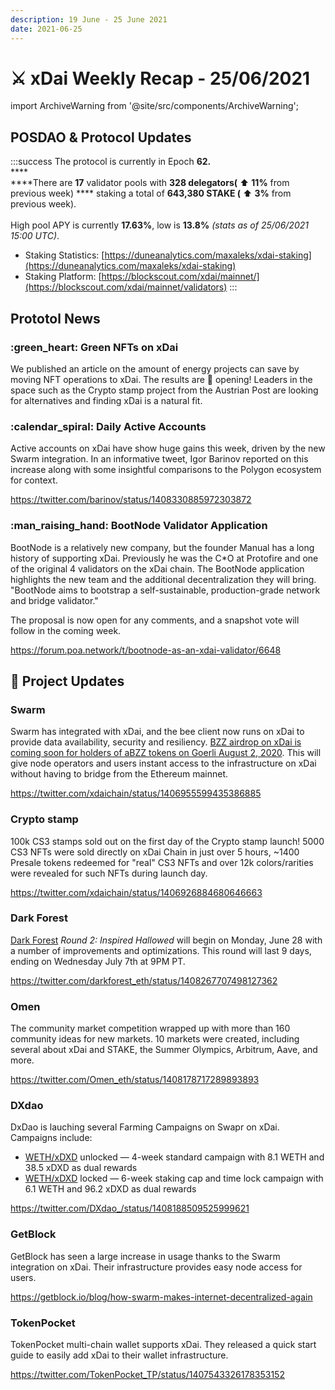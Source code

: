 ```yaml
---
description: 19 June - 25 June 2021
date: 2021-06-25
---
```


# ⚔️ xDai Weekly Recap - 25/06/2021

import ArchiveWarning from '@site/src/components/ArchiveWarning';

<ArchiveWarning />

## POSDAO & Protocol Updates

:::success
The protocol is currently in Epoch **62.**\
****\
****There are **17** validator pools with **328 delegators(** ⬆️ **11%** from previous week) **** staking a total of **643,380 STAKE (** ⬆️ **3%** from previous week).\
\
High pool APY is currently **17.63%**, low is **13.8%** _(stats as of 25/06/2021 15:00 UTC)_.

* Staking Statistics: [https://duneanalytics.com/maxaleks/xdai-staking](https://duneanalytics.com/maxaleks/xdai-staking)
* Staking Platform: [https://blockscout.com/xdai/mainnet/](https://blockscout.com/xdai/mainnet/validators)
:::

## Prototol News

### :green\_heart: Green NFTs on xDai

We published an article on the amount of energy projects can save by moving NFT operations to xDai. The results are :eyes: opening! Leaders in the space such as the Crypto stamp project from the Austrian Post are looking for alternatives and finding xDai is a natural fit.

### :calendar\_spiral: Daily Active Accounts

Active accounts on xDai have show huge gains this week, driven by the new Swarm integration. In an informative tweet, Igor Barinov reported on this increase along with some insightful comparisons to the Polygon ecosystem for context.

https://twitter.com/barinov/status/1408330885972303872

### :man\_raising\_hand: BootNode Validator Application

BootNode is a relatively new company, but the founder Manual has a long history of supporting xDai. Previously he was the C\*O at Protofire and one of the original 4 validators on the xDai chain. The BootNode application highlights the new team and the additional decentralization they will bring. "BootNode aims to bootstrap a self-sustainable, production-grade network and bridge validator." 

The proposal is now open for any comments, and a snapshot vote will follow in the coming week.

https://forum.poa.network/t/bootnode-as-an-xdai-validator/6648

## :butterfly: Project Updates

### Swarm

Swarm has integrated with xDai, and the bee client now runs on xDai to provide data availability, security and resiliency. [BZZ airdrop on xDai is coming soon for holders of aBZZ tokens on Goerli ](https://medium.com/ethereum-swarm/swarm-airdrop-is-finishing-on-21-june-2021-important-notice-to-all-participants-6a58f29017a2)[August 2, 2020](https://medium.com/ethereum-swarm/swarm-airdrop-is-finishing-on-21-june-2021-important-notice-to-all-participants-6a58f29017a2). This will give node operators and users instant access to the infrastructure on xDai without having to bridge from the Ethereum mainnet.

https://twitter.com/xdaichain/status/1406955599435386885

### Crypto stamp

100k CS3 stamps sold out on the first day of the Crypto stamp launch! 5000 CS3 NFTs were sold directly on xDai Chain in just over 5 hours, \~1400 Presale tokens redeemed for "real" CS3 NFTs and over 12k colors/rarities were revealed for such NFTs during launch day.

https://twitter.com/xdaichain/status/1406926884680646663

### Dark Forest

[ Dark Forest](https://zkga.me/) _Round 2: Inspired Hallowed_ will begin on Monday, June 28 with a number of improvements and optimizations. This round will last 9 days, ending on Wednesday July 7th at 9PM PT.

https://twitter.com/darkforest_eth/status/1408267707498127362

### Omen

The community market competition wrapped up with more than 160 community ideas for new markets. 10 markets were created, including several about xDai and STAKE, the Summer Olympics, Arbitrum, Aave, and more.

https://twitter.com/Omen_eth/status/1408178717289893893

### DXdao

DxDao is lauching several Farming Campaigns on Swapr on xDai. Campaigns include:

* [WETH/xDXD](https://swapr.eth.link/#/pools/0x6A023CCd1ff6F2045C3309768eAd9E68F978f6e1/0xb90D6bec20993Be5d72A5ab353343f7a0281f158/0x060B50b5686f09ed87a1E42EEBBd14D289530459) unlocked — 4-week standard campaign with 8.1 WETH and 38.5 xDXD as dual rewards
* [WETH/xDXD](https://swapr.eth.link/#/pools/0x6A023CCd1ff6F2045C3309768eAd9E68F978f6e1/0xb90D6bec20993Be5d72A5ab353343f7a0281f158/0xc0ef25b17AC4012C2961f6C5E16919b994B2d982) locked — 6-week staking cap and time lock campaign with 6.1 WETH and 96.2 xDXD as dual rewards

https://twitter.com/DXdao_/status/1408188509525999621

### GetBlock

GetBlock has seen a large increase in usage thanks to the Swarm integration on xDai. Their infrastructure provides easy node access for users.

https://getblock.io/blog/how-swarm-makes-internet-decentralized-again

### TokenPocket

TokenPocket multi-chain wallet supports xDai. They released a quick start guide to easily add xDai to their wallet infrastructure.

https://twitter.com/TokenPocket_TP/status/1407543326178353152





